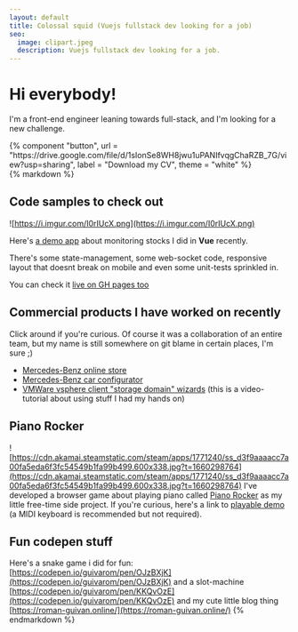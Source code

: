 ```yaml
---
layout: default
title: Colossal squid (Vuejs fullstack dev looking for a job)
seo:
  image: clipart.jpeg
  description: Vuejs fullstack dev looking for a job.
---
```


<div class="bg-blue mb-12">
  <div class="container text-center text-white py-24">
    <h1>Hi everybody!</h1>
    <p class="text-lg mb-8">
      I'm a front-end engineer leaning towards full-stack, and I'm looking for a new challenge.
    </p>
    {% component "button",
      url = "https://drive.google.com/file/d/1sIonSe8WH8jwu1uPANIfvqgChaRZB_7G/view?usp=sharing",
      label = "Download my CV",
      theme = "white" %}
  </div>
</div>

<div class="container max-w-2xl">
  {% markdown %}

## Code samples to check out

![https://i.imgur.com/I0rIUcX.png](https://i.imgur.com/I0rIUcX.png)

Here's [a demo app](https://github.com/colossal-squid/vue-example-stonks-app) about monitoring stocks I did in **Vue** recently. 

There's some state-management, some web-socket code, responsive layout that doesnt break on mobile and even some unit-tests sprinkled in.

You can check it [live on GH pages too](https://colossal-squid.github.io/vue-example-stonks-app/)

## Commercial products I have worked on recently

Click around if you're curious. Of course it was a collaboration of an entire team, but my name is still somewhere on git blame in certain places, I'm sure ;) 

- [Mercedes-Benz online store](https://www.mercedes-benz.de/passengercars/buy/new-car.html)
- [Mercedes-Benz car configurator](https://www.mercedes-benz.de/passengercars/configurator.html?group=all&subgroup=see-all&view=BODYTYPE)
- [VMWare vsphere client "storage domain" wizards](https://www.youtube.com/watch?v=30YrY3gqm_k&ab_channel=DellEMC) (this is a video-tutorial about using stuff I had my hands on)

## Piano Rocker

![https://cdn.akamai.steamstatic.com/steam/apps/1771240/ss_d3f9aaaacc7a00fa5eda6f3fc54549b1fa99b499.600x338.jpg?t=1660298764](https://cdn.akamai.steamstatic.com/steam/apps/1771240/ss_d3f9aaaacc7a00fa5eda6f3fc54549b1fa99b499.600x338.jpg?t=1660298764)
I've developed a browser game about playing piano called [Piano Rocker](https://store.steampowered.com/app/1771240/) as my little free-time side project. If you're curious, here's a link to [playable demo](https://piano-rocker.roman-guivan.online/) (a MIDI keyboard is recommended but not required).

## Fun codepen stuff

Here's a snake game i did for fun: [https://codepen.io/guivarom/pen/OJzBXjK](https://codepen.io/guivarom/pen/OJzBXjK) and a slot-machine [https://codepen.io/guivarom/pen/KKQvOzE](https://codepen.io/guivarom/pen/KKQvOzE) and my cute little blog thing [https://roman-guivan.online/](https://roman-guivan.online/)
{% endmarkdown %}

  </div>
